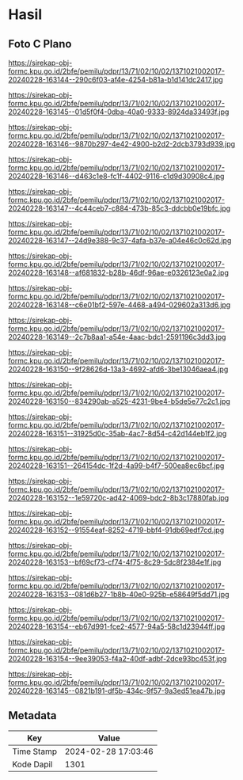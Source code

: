 # Hasil

## Foto C Plano

https://sirekap-obj-formc.kpu.go.id/2bfe/pemilu/pdpr/13/71/02/10/02/1371021002017-20240228-163144--290c6f03-af4e-4254-b81a-b1d141dc2417.jpg

https://sirekap-obj-formc.kpu.go.id/2bfe/pemilu/pdpr/13/71/02/10/02/1371021002017-20240228-163145--01d5f0f4-0dba-40a0-9333-8924da33493f.jpg

https://sirekap-obj-formc.kpu.go.id/2bfe/pemilu/pdpr/13/71/02/10/02/1371021002017-20240228-163146--9870b297-4e42-4900-b2d2-2dcb3793d939.jpg

https://sirekap-obj-formc.kpu.go.id/2bfe/pemilu/pdpr/13/71/02/10/02/1371021002017-20240228-163146--d463c1e8-fc1f-4402-9116-c1d9d30908c4.jpg

https://sirekap-obj-formc.kpu.go.id/2bfe/pemilu/pdpr/13/71/02/10/02/1371021002017-20240228-163147--4c44ceb7-c884-473b-85c3-ddcbb0e19bfc.jpg

https://sirekap-obj-formc.kpu.go.id/2bfe/pemilu/pdpr/13/71/02/10/02/1371021002017-20240228-163147--24d9e388-9c37-4afa-b37e-a04e46c0c62d.jpg

https://sirekap-obj-formc.kpu.go.id/2bfe/pemilu/pdpr/13/71/02/10/02/1371021002017-20240228-163148--af681832-b28b-46df-96ae-e0326123e0a2.jpg

https://sirekap-obj-formc.kpu.go.id/2bfe/pemilu/pdpr/13/71/02/10/02/1371021002017-20240228-163148--c6e01bf2-597e-4468-a494-029602a313d6.jpg

https://sirekap-obj-formc.kpu.go.id/2bfe/pemilu/pdpr/13/71/02/10/02/1371021002017-20240228-163149--2c7b8aa1-a54e-4aac-bdc1-2591196c3dd3.jpg

https://sirekap-obj-formc.kpu.go.id/2bfe/pemilu/pdpr/13/71/02/10/02/1371021002017-20240228-163150--9f28626d-13a3-4692-afd6-3be13046aea4.jpg

https://sirekap-obj-formc.kpu.go.id/2bfe/pemilu/pdpr/13/71/02/10/02/1371021002017-20240228-163150--834290ab-a525-4231-9be4-b5de5e77c2c1.jpg

https://sirekap-obj-formc.kpu.go.id/2bfe/pemilu/pdpr/13/71/02/10/02/1371021002017-20240228-163151--31925d0c-35ab-4ac7-8d54-c42d144eb1f2.jpg

https://sirekap-obj-formc.kpu.go.id/2bfe/pemilu/pdpr/13/71/02/10/02/1371021002017-20240228-163151--264154dc-1f2d-4a99-b4f7-500ea8ec6bcf.jpg

https://sirekap-obj-formc.kpu.go.id/2bfe/pemilu/pdpr/13/71/02/10/02/1371021002017-20240228-163152--1e59720c-ad42-4069-bdc2-8b3c17880fab.jpg

https://sirekap-obj-formc.kpu.go.id/2bfe/pemilu/pdpr/13/71/02/10/02/1371021002017-20240228-163152--91554eaf-8252-4719-bbf4-91db69edf7cd.jpg

https://sirekap-obj-formc.kpu.go.id/2bfe/pemilu/pdpr/13/71/02/10/02/1371021002017-20240228-163153--bf69cf73-cf74-4f75-8c29-5dc8f2384e1f.jpg

https://sirekap-obj-formc.kpu.go.id/2bfe/pemilu/pdpr/13/71/02/10/02/1371021002017-20240228-163153--081d6b27-1b8b-40e0-925b-e58649f5dd71.jpg

https://sirekap-obj-formc.kpu.go.id/2bfe/pemilu/pdpr/13/71/02/10/02/1371021002017-20240228-163154--eb67d991-fce2-4577-94a5-58c1d23944ff.jpg

https://sirekap-obj-formc.kpu.go.id/2bfe/pemilu/pdpr/13/71/02/10/02/1371021002017-20240228-163154--9ee39053-f4a2-40df-adbf-2dce93bc453f.jpg

https://sirekap-obj-formc.kpu.go.id/2bfe/pemilu/pdpr/13/71/02/10/02/1371021002017-20240228-163145--0821b191-df5b-434c-9f57-9a3ed51ea47b.jpg


## Metadata

| Key        | Value               |
| ---------- | ------------------- |
| Time Stamp | 2024-02-28 17:03:46 |
| Kode Dapil | 1301                |



